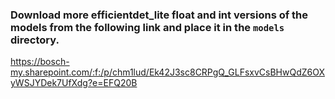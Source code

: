 
### Download more efficientdet_lite float and int versions of the models from the following link and place it in the `models` directory.

https://bosch-my.sharepoint.com/:f:/p/chm1lud/Ek42J3sc8CRPgQ_GLFsxvCsBHwQdZ6OXyWSJYDek7UfXdg?e=EFQ20B
